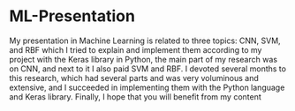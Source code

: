 # ML-Presentation
My presentation in Machine Learning  is related to three topics: CNN, SVM, and RBF which I tried to explain and implement them according to my project with the Keras library in Python, the main part of my research was on CNN, and next to it I also paid SVM and RBF.
I devoted several months to this research, which had several parts and was very voluminous and extensive, and I succeeded in implementing them with the Python language and Keras library.
Finally, I hope that you will benefit from my content
